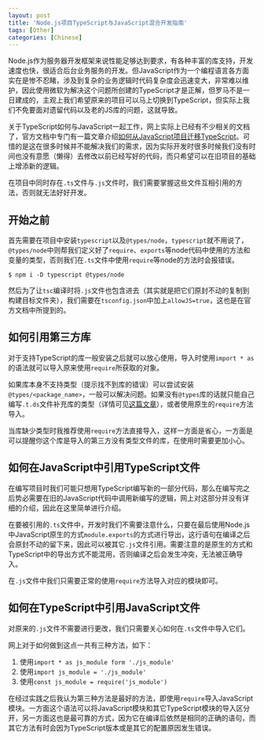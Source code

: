 ```yaml
---
layout: post
title: 'Node.js项目TypeScript与JavaScript混合开发指南'
tags: [Other]
categories: [Chinese]
---
```


Node.js作为服务器开发框架来说性能足够达到要求，有各种丰富的库支持，开发速度也快，很适合后台业务服务的开发。但JavaScript作为一个编程语言各方面实在是惨不忍睹，涉及到复杂的业务逻辑时代码复杂度会迅速变大，非常难以维护，因此使用微软为解决这个问题所创建的TypeScript才是正解，但罗马不是一日建成的，主观上我们希望原来的项目可以马上切换到TypeScript，但实际上我们不免要面对遗留代码以及老的JS库的问题，这就导致。

关于TypeScript如何与JavaScript一起工作，网上实际上已经有不少相关的文档了，官方文档中专门有一篇文章介绍[如何从JavaScript项目迁移TypeScript](https://www.typescriptlang.org/docs/handbook/migrating-from-javascript.html)。可惜的是这在很多时候并不能解决我们的需求，因为实际开发时很多时候我们没有时间也没有意愿（懒得）去修改以前已经写好的代码，而只希望可以在旧项目的基础上增添新的逻辑。

在项目中同时存在`.ts`文件与`.js`文件时，我们需要掌握这些文件互相引用的方法，否则就无法好好开发。

## 开始之前

首先需要在项目中安装`typescript`以及`@types/node`，`typescript`就不用说了，`@types/node`中则帮我们定义好了`require`、`exports`等node代码中使用的方法和变量的类型，否则我们在`.ts`文件中使用`require`等node的方法时会报错误。

```console
$ npm i -D typescript @types/node
```

然后为了让`tsc`编译时将`.js`文件也包含进去（其实就是把它们原封不动的复制到构建目标文件夹），我们需要在`tsconfig.json`中加上`allowJS=true`，这也是在官方文档中所提到的。

## 如何引用第三方库

对于支持TypeScript的库一般安装之后就可以放心使用，导入时使用`import * as`的语法就可以导入原来使用`require`所获取的对象。

如果库本身不支持类型（提示找不到库的错误）可以尝试安装`@types/<package_name>`，一般可以解决问题。如果没有`@types`库的话就只能自己编写`.t.ds`文件补充库的类型（详情可见[这篇文章](https://www.detroitlabs.com/blog/2018/02/28/adding-custom-type-definitions-to-a-third-party-library/)），或者使用原生的`require`方法导入。

当库缺少类型时我推荐使用`require`方法直接导入，这样一方面是省心，一方面是可以提醒你这个库是导入的第三方没有类型文件的库，在使用时需要更加小心。

## 如何在JavaScript中引用TypeScript文件

在编写项目时我们可能只想用TypeScript编写新的一部分代码，那么在编写完之后势必需要在旧的JavaScript代码中调用新编写的逻辑，网上对这部分并没有详细的介绍，因此在这里简单进行介绍。

在要被引用的`.ts`文件中，开发时我们不需要注意什么，只要在最后使用Node.js中JavaScript原生的方式`module.exports`的方式进行导出，这行语句在编译之后会原封不动的留下来，因此可以被其它`.js`文件引用。需要注意的是原生的方式和TypeScript中的导出方式不能混用，否则编译之后会发生冲突，无法被正确导入。

在`.js`文件中我们只需要正常的使用`require`方法导入对应的模块即可。

## 如何在TypeScript中引用JavaScript文件

对原来的`.js`文件不需要进行更改，我们只需要关心如何在`.ts`文件中导入它们。

网上对于如何做到这点一共有三种方法，如下：

1. 使用`import * as js_module form './js_module'`
2. 使用`import js_module = './js_module'`
3. 使用`const js_module = require('js_module')`

在经过实践之后我认为第三种方法是最好的方法，即使用`require`导入JavaScript模块。一方面这个语法可以将JavaScript模块和其它TypeScript模块的导入区分开，另一方面这也是最可靠的方式，因为它在编译后依然是相同的正确的语句，而其它方法有时会因为TypeScript版本或是其它的配置原因发生错误。
